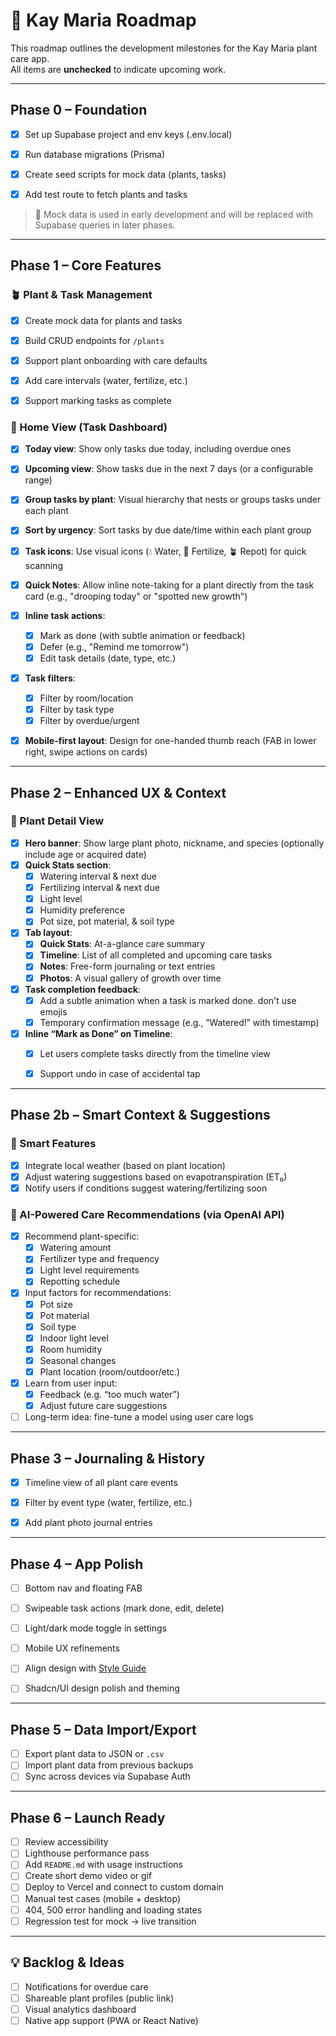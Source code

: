 # 🌱 Kay Maria Roadmap

This roadmap outlines the development milestones for the Kay Maria plant care app.  
All items are **unchecked** to indicate upcoming work.

---

## Phase 0 – Foundation

 - [x] Set up Supabase project and env keys (.env.local)
 - [x] Run database migrations (Prisma)
 - [x] Create seed scripts for mock data (plants, tasks)
 - [x] Add test route to fetch plants and tasks


> 🔧 Mock data is used in early development and will be replaced with Supabase queries in later phases.


---

## Phase 1 – Core Features

### 🪴 Plant & Task Management

- [x] Create mock data for plants and tasks

- [x] Build CRUD endpoints for `/plants`
- [x] Support plant onboarding with care defaults
- [x] Add care intervals (water, fertilize, etc.)
- [x] Support marking tasks as complete

### 📅 Home View (Task Dashboard)

- [x] **Today view**: Show only tasks due today, including overdue ones
- [x] **Upcoming view**: Show tasks due in the next 7 days (or a configurable range)
- [x] **Group tasks by plant**: Visual hierarchy that nests or groups tasks under each plant
- [x] **Sort by urgency**: Sort tasks by due date/time within each plant group
- [x] **Task icons**: Use visual icons (💧 Water, 🌱 Fertilize, 🪴 Repot) for quick scanning
- [x] **Quick Notes**: Allow inline note-taking for a plant directly from the task card (e.g., "drooping today" or "spotted new growth")
- [x] **Inline task actions**:
  - [x] Mark as done (with subtle animation or feedback)
  - [x] Defer (e.g., "Remind me tomorrow")
  - [x] Edit task details (date, type, etc.)
- [x] **Task filters**:
  - [x] Filter by room/location
  - [x] Filter by task type
  - [x] Filter by overdue/urgent
- [x] **Mobile-first layout**: Design for one-handed thumb reach (FAB in lower right, swipe actions on cards)


---

## Phase 2 – Enhanced UX & Context

### 🌿 Plant Detail View

- [x] **Hero banner**: Show large plant photo, nickname, and species (optionally include age or acquired date)
- [x] **Quick Stats section**:
  - [x] Watering interval & next due
  - [x] Fertilizing interval & next due
  - [x] Light level
  - [x] Humidity preference
  - [x] Pot size, pot material,  & soil type
- [x] **Tab layout**:
  - [x] **Quick Stats**: At-a-glance care summary
  - [x] **Timeline**: List of all completed and upcoming care tasks
  - [x] **Notes**: Free-form journaling or text entries
  - [x] **Photos**: A visual gallery of growth over time
- [x] **Task completion feedback**:
  - [x] Add a subtle animation when a task is marked done. don't use emojis
  - [x] Temporary confirmation message (e.g., “Watered!” with timestamp)
- [x] **Inline “Mark as Done” on Timeline**:
  - [x] Let users complete tasks directly from the timeline view
  - [x] Support undo in case of accidental tap



---

## Phase 2b – Smart Context & Suggestions

### 🧠 Smart Features

- [x] Integrate local weather (based on plant location)
- [x] Adjust watering suggestions based on evapotranspiration (ET₀)
- [x] Notify users if conditions suggest watering/fertilizing soon

### 🌿 AI-Powered Care Recommendations (via OpenAI API)

- [x] Recommend plant-specific:
  - [x] Watering amount
  - [x] Fertilizer type and frequency
  - [x] Light level requirements
  - [x] Repotting schedule
- [x] Input factors for recommendations:
  - [x] Pot size
  - [x] Pot material
  - [x] Soil type
  - [x] Indoor light level
  - [x] Room humidity
  - [x] Seasonal changes
  - [x] Plant location (room/outdoor/etc.)
- [x] Learn from user input:
  - [x] Feedback (e.g. “too much water”)
  - [x] Adjust future care suggestions
- [ ] Long-term idea: fine-tune a model using user care logs

---

## Phase 3 – Journaling & History

- [x] Timeline view of all plant care events
- [x] Filter by event type (water, fertilize, etc.)
- [x] Add plant photo journal entries


---

## Phase 4 – App Polish

- [ ] Bottom nav and floating FAB
- [ ] Swipeable task actions (mark done, edit, delete)

- [ ] Light/dark mode toggle in settings
- [ ] Mobile UX refinements

- [ ] Align design with [Style Guide](./style-guide/page.tsx)

- [ ] Shadcn/UI design polish and theming

---

## Phase 5 – Data Import/Export

- [ ] Export plant data to JSON or `.csv`
- [ ] Import plant data from previous backups
- [ ] Sync across devices via Supabase Auth

---

## Phase 6 – Launch Ready

- [ ] Review accessibility
- [ ] Lighthouse performance pass
- [ ] Add `README.md` with usage instructions
- [ ] Create short demo video or gif
- [ ] Deploy to Vercel and connect to custom domain
- [ ] Manual test cases (mobile + desktop)
- [ ] 404, 500 error handling and loading states
- [ ] Regression test for mock → live transition

---

## 💡 Backlog & Ideas

- [ ] Notifications for overdue care
- [ ] Shareable plant profiles (public link)
- [ ] Visual analytics dashboard
- [ ] Native app support (PWA or React Native)
